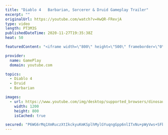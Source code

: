 ```yaml
---
title: "Diablo 4   Barbarian, Sorcerer & Druid Gameplay Trailer"
excerpt: ""
originalUrl: https://youtube.com/watch?v=HwQR-FRevjA
type: video
length: PT3M3S
publishedDateTime: 2020-11-27T19:35:38Z
heat: 50

featuredContent: "<iframe width=\"800\" height=\"500\" frameborder=\"0\" src=\"https://www.youtube.com/embed/HwQR-FRevjA\" allow=\"accelerometer; autoplay; encrypted-media; gyroscope; picture-in-picture\" allowfullscreen></iframe>"

provider:
  name: GamePlay
  domain: youtube.com

topics:
  - Diablo 4
  - Druid
  - Barbarian

images:
  - url: https://www.youtube.com/img/desktop/supported_browsers/dinosaur.png
    width: 1200
    height: 800
    isCached: true

secured: "P6WG6rMq1XmRuczXtIkckyuKmKSplhMylGYuqngGpp6nlITxNu+pWyVws+SFbFe9b+DXxJOilfdcY26/qEDptaNVbP7SbFpteDteFURo7/PX2wMBM2VSul/BxQ2Jy5xXkCYYnB4v2BCk+hg1m+myCJ/ks5yEGx7dOZvzRkTVizVteLI+ctREyMl3kU5zIjYduQTgk1zZpb+38kuH93E8tWvDAI/twmDkY/cxu2DYj/qVYIbtsQbIehs6SkeTdHs1vOwGsZEa55Rj0drdoD+gFwtdh1s5VXEBAKu9g4cM2IsxxYQZDJsShqSGs/1HOZhWR0786Ea0XZJ5NUGPRNyiB2w736WjBTZpnPNxi40S8gk8wQcnsd3XweqSP3nCXHNdipnCSU9iUBoGCxcbmm+fxOqLhyNpcV7vrP7LC3E44C0=;AhE0mg7dEhiQuzhPgnCrBw=="
---
```


